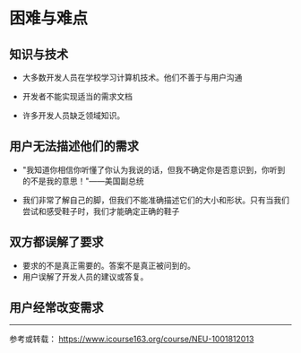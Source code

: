 # 困难与难点

## 知识与技术

- 大多数开发人员在学校学习计算机技术。他们不善于与用户沟通

- 开发者不能实现适当的需求文档

- 许多开发人员缺乏领域知识。

## 用户无法描述他们的需求

- "我知道你相信你听懂了你认为我说的话，但我不确定你是否意识到，你听到的不是我的意思！"——美国副总统

- 我们非常了解自己的脚，但我们不能准确描述它们的大小和形状。只有当我们尝试和感受鞋子时，我们才能确定正确的鞋子

## 双方都误解了要求

- 要求的不是真正需要的。答案不是真正被问到的。
- 用户误解了开发人员的建议或答复。

## 用户经常改变需求







----

参考或转载：
https://www.icourse163.org/course/NEU-1001812013

